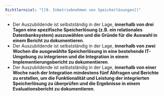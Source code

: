 ```yaml
---
Richtlernziel: "[[9. Inbetriebnehmen von Speicherlösungen]]"
---
```

- Der Auszubildende ist selbstständig in der Lage, **innerhalb von drei Tagen eine spezifische Speicherlösung (z.B. ein relationales Datenbanksystem) auszuwählen und die Gründe für die Auswahl in einem Bericht zu dokumentieren**.
- Der Auszubildende ist selbstständig in der Lage, **innerhalb von zwei Wochen die ausgewählte Speicherlösung in eine bestehende IT-Umgebung zu integrieren und die Integration in einem Implementierungsbericht zu dokumentieren**.
- Der Auszubildende ist selbstständig in der Lage, **innerhalb von einer Woche nach der Integration mindestens fünf Abfragen und Berichte zu erstellen, um die Funktionalität und Leistung der integrierten Speicherlösung zu überprüfen und die Ergebnisse in einem Evaluationsbericht zu dokumentieren**.
